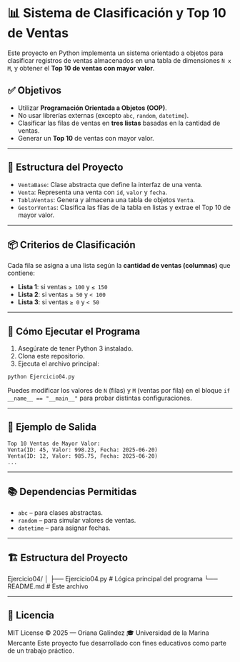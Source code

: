 # 📊 Sistema de Clasificación y Top 10 de Ventas

Este proyecto en Python implementa un sistema orientado a objetos para clasificar registros de ventas almacenados en una tabla de dimensiones `N x M`, y obtener el **Top 10 de ventas con mayor valor**.

## ✅ Objetivos

- Utilizar **Programación Orientada a Objetos (OOP)**.
- No usar librerías externas (excepto `abc`, `random`, `datetime`).
- Clasificar las filas de ventas en **tres listas** basadas en la cantidad de ventas.
- Generar un **Top 10** de ventas con mayor valor.

---

## 🧩 Estructura del Proyecto

- `VentaBase`: Clase abstracta que define la interfaz de una venta.
- `Venta`: Representa una venta con `id`, `valor` y `fecha`.
- `TablaVentas`: Genera y almacena una tabla de objetos `Venta`.
- `GestorVentas`: Clasifica las filas de la tabla en listas y extrae el Top 10 de mayor valor.

---

## 📦 Criterios de Clasificación

Cada fila se asigna a una lista según la **cantidad de ventas (columnas)** que contiene:

- **Lista 1**: si ventas `≥ 100` y `≤ 150`
- **Lista 2**: si ventas `≥ 50` y `< 100`
- **Lista 3**: si ventas `≥ 0` y `< 50`

---

## 🚀 Cómo Ejecutar el Programa

1. Asegúrate de tener Python 3 instalado.
2. Clona este repositorio.
3. Ejecuta el archivo principal:

```bash
python Ejercicio04.py
```
Puedes modificar los valores de `N` (filas) y `M` (ventas por fila) en el bloque `if __name__ == "__main__"` para probar distintas configuraciones.

---

## 📌 Ejemplo de Salida

```
Top 10 Ventas de Mayor Valor:
Venta(ID: 45, Valor: 998.23, Fecha: 2025-06-20)
Venta(ID: 12, Valor: 985.75, Fecha: 2025-06-20)
...
```
---

## 📚 Dependencias Permitidas

* `abc` – para clases abstractas.
* `random` – para simular valores de ventas.
* `datetime` – para asignar fechas.

---

## 🏗️ Estructura del Proyecto

Ejercicio04/
│
├── Ejercicio04.py         # Lógica principal del programa
└── README.md          # Este archivo

---

## 📄 Licencia

MIT License © 2025 — Oriana Galíndez 🎓 Universidad de la Marina Mercante
Este proyecto fue desarrollado con fines educativos como parte de un trabajo práctico.